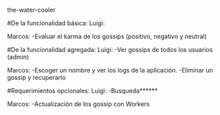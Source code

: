 the-water-cooler


#De la funcionalidad básica:
Luigi:
<!-- -Ver los gossips de los usuarios -->
<!-- -Escoger un nombre para publicar gossips -->
<!-- -Eliminar un gossip publicado por si mismo -->
<!-- -Publicar gossips -->

Marcos:
-Evaluar el karma de los gossips (positivo, negativo y neutral)


#De la funcionalidad agregada:
Luigi:
-Ver gossips de todos los usuarios (admin)

Marcos:
-Escoger un nombre y ver los logs de la aplicación.
-Eliminar un gossip y recuperarlo



#Requerimientos opcionales:
Luigi:
-Busqueda******

Marcos:
-Actualización de los gossip con Workers
